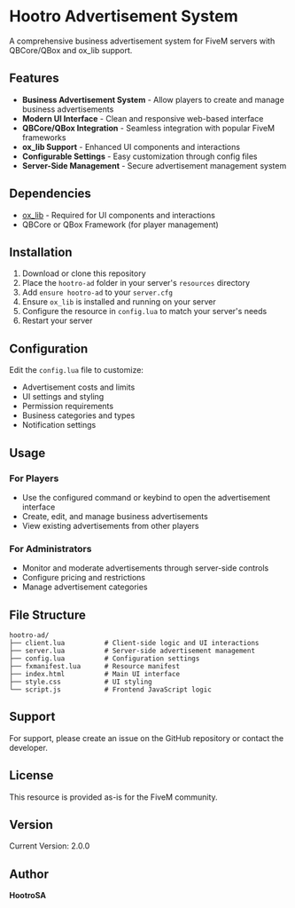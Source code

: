 # Hootro Advertisement System

A comprehensive business advertisement system for FiveM servers with QBCore/QBox and ox_lib support.

## Features

- **Business Advertisement System** - Allow players to create and manage business advertisements
- **Modern UI Interface** - Clean and responsive web-based interface
- **QBCore/QBox Integration** - Seamless integration with popular FiveM frameworks
- **ox_lib Support** - Enhanced UI components and interactions
- **Configurable Settings** - Easy customization through config files
- **Server-Side Management** - Secure advertisement management system

## Dependencies

- [ox_lib](https://github.com/overextended/ox_lib) - Required for UI components and interactions
- QBCore or QBox Framework (for player management)

## Installation

1. Download or clone this repository
2. Place the `hootro-ad` folder in your server's `resources` directory
3. Add `ensure hootro-ad` to your `server.cfg`
4. Ensure `ox_lib` is installed and running on your server
5. Configure the resource in `config.lua` to match your server's needs
6. Restart your server

## Configuration

Edit the `config.lua` file to customize:
- Advertisement costs and limits
- UI settings and styling
- Permission requirements
- Business categories and types
- Notification settings

## Usage

### For Players
- Use the configured command or keybind to open the advertisement interface
- Create, edit, and manage business advertisements
- View existing advertisements from other players

### For Administrators
- Monitor and moderate advertisements through server-side controls
- Configure pricing and restrictions
- Manage advertisement categories

## File Structure

```
hootro-ad/
├── client.lua          # Client-side logic and UI interactions
├── server.lua          # Server-side advertisement management
├── config.lua          # Configuration settings
├── fxmanifest.lua      # Resource manifest
├── index.html          # Main UI interface
├── style.css           # UI styling
└── script.js           # Frontend JavaScript logic
```

## Support

For support, please create an issue on the GitHub repository or contact the developer.

## License

This resource is provided as-is for the FiveM community.

## Version

Current Version: 2.0.0

## Author

**HootroSA** 
